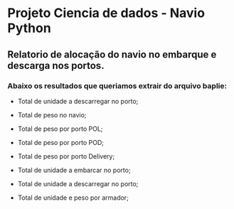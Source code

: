 # Projeto Ciencia de dados - Navio Python

## Relatorio de alocação do navio no embarque e descarga nos portos.

### Abaixo os resultados que queriamos extrair do arquivo baplie:



* Total de unidade a descarregar no porto;

* Total  de peso no navio;

* Total de peso por porto POL;

* Total de peso por porto POD;

* Total de peso por porto Delivery;

* Total de unidade a embarcar no porto;

* Total de unidade a descarregar no porto;

* Total de unidade e peso por armador;


